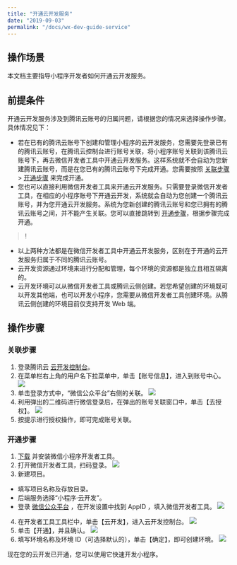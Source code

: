 ```yaml
---
title: "开通云开发服务"
date: "2019-09-03"
permalink: "/docs/wx-dev-guide-service"
---
```



## 操作场景

本文档主要指导小程序开发者如何开通云开发服务。

## 前提条件

开通云开发服务涉及到腾讯云账号的归属问题，请根据您的情况来选择操作步骤。具体情况见下：

- 若在已有的腾讯云账号下创建和管理小程序的云开发服务，您需要先登录已有的腾讯云账号，在腾讯云控制台进行账号关联，将小程序账号关联到该腾讯云账号下，再去微信开发者工具中开通云开发服务。这样系统就不会自动为您新建腾讯云账号，而是在您已有的腾讯云账号下完成开通。您需要按照 [关联步骤](https://cloud.tencent.com/document/product/876/31614#.E5.85.B3.E8.81.94.E6.AD.A5.E9.AA.A4) > [开通步骤](https://cloud.tencent.com/document/product/876/31614#.E5.BC.80.E9.80.9A.E6.AD.A5.E9.AA.A4) 来完成开通。
- 您也可以直接利用微信开发者工具来开通云开发服务。只需要登录微信开发者工具，在相应的小程序账号下开通云开发，系统就会自动为您创建一个腾讯云账号，并为您开通云开发服务。系统为您新创建的腾讯云账号和您已拥有的腾讯云账号之间，并不能产生关联。您可以直接跳转到 [开通步骤](https://cloud.tencent.com/document/product/876/31614#.E5.BC.80.E9.80.9A.E6.AD.A5.E9.AA.A4)，根据步骤完成开通。

> !

- 以上两种方法都是在微信开发者工具中开通云开发服务，区别在于开通的云开发服务归属于不同的腾讯云账号。
- 云开发资源通过环境来进行分配和管理，每个环境的资源都是独立且相互隔离的。
- 云开发环境可以从微信开发者工具或腾讯云侧创建。若您希望创建的环境既可以开发其他端，也可以开发小程序，您需要从微信开发者工具创建环境。从腾讯云侧创建的环境目前仅支持开发 Web 端。

## 操作步骤

### 关联步骤

1. 登录腾讯云 [云开发控制台](https://console.cloud.tencent.com/tcb)。
2. 在菜单栏右上角的用户名下拉菜单中，单击【账号信息】，进入到账号中心。
   ![](https://main.qcloudimg.com/raw/1cf1452f8456424961c9e83b2051d2b7.png)
3. 单击登录方式中，“微信公众平台”右侧的关联。
   ![](https://main.qcloudimg.com/raw/369a3797d72e1e1115cd82c161a49610.png)
4. 利用弹出的二维码进行微信登录后，在弹出的账号关联窗口中，单击【去授权】。
   ![](https://main.qcloudimg.com/raw/9bbe1e77a8665526a488abdb67162901.png)
5. 按提示进行授权操作，即可完成账号关联。

### 开通步骤

1. [下载](https://developers.weixin.qq.com/miniprogram/dev/devtools/download.html) 并安装微信小程序开发者工具。
2. 打开微信开发者工具，扫码登录。
   ![](https://main.qcloudimg.com/raw/5dd8c3c62ec5925720dc04dd387d405a.png)
3. 新建项目。

- 填写项目名称及存放目录。
- 后端服务选择“小程序·云开发”。
- 登录 [微信公众平台](https://mp.weixin.qq.com/wxamp/home/guide?lang=zh_CN&token=1577448402) ，在开发设置中找到 AppID ，填入微信开发者工具。
  ![](https://main.qcloudimg.com/raw/0060b8438c3fff57a4cf40c4346610f4.png)

4. 在开发者工具工具栏中，单击【云开发】，进入云开发控制台。
   ![](https://main.qcloudimg.com/raw/b2e1393024f3099356f68c3918b6f31b.png)
5. 单击【开通】，并且确认。
   ![](https://main.qcloudimg.com/raw/f28586b12ee802a7457c031bc2923dcc.png)
6. 填写环境名称及环境 ID（可选择默认的），单击【确定】，即可创建环境。
   ![](https://main.qcloudimg.com/raw/40e64c50ff60c404ea2bf0686cd3d280.png)

现在您的云开发已开通，您可以使用它快速开发小程序。
